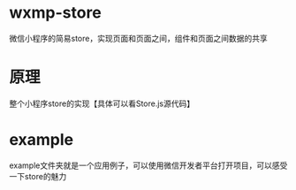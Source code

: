 # wxmp-store
微信小程序的简易store，实现页面和页面之间，组件和页面之间数据的共享
# 原理
整个小程序store的实现【具体可以看Store.js源代码】
# example
example文件夹就是一个应用例子，可以使用微信开发者平台打开项目，可以感受一下store的魅力
